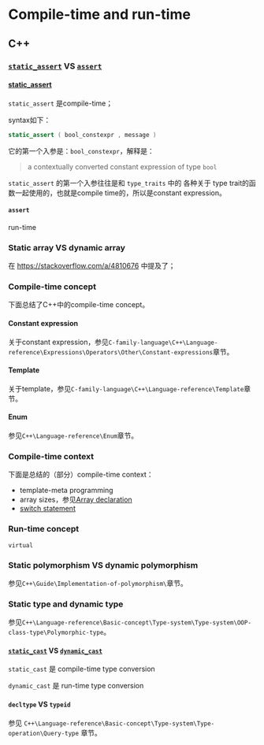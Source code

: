 # Compile-time and run-time

## C++



### [`static_assert`](https://en.cppreference.com/w/cpp/language/static_assert) VS [`assert`](https://en.cppreference.com/w/cpp/error/assert) 

#### [static_assert](https://en.cppreference.com/w/cpp/language/static_assert) 

`static_assert` 是compile-time；

syntax如下：

```c++
static_assert ( bool_constexpr , message )
```

它的第一个入参是：`bool_constexpr`，解释是：

> a contextually converted constant expression of type `bool`

`static_assert` 的第一个入参往往是和 `type_traits` 中的 各种关于 type trait的函数一起使用的，也就是compile time的，所以是constant expression。



#### `assert` 

run-time

### Static array VS dynamic array

在 https://stackoverflow.com/a/4810676 中提及了；



### Compile-time concept

下面总结了C++中的compile-time concept。

#### Constant expression

关于constant expression，参见`C-family-language\C++\Language-reference\Expressions\Operators\Other\Constant-expressions`章节。

#### Template

关于template，参见`C-family-language\C++\Language-reference\Template`章节。

#### Enum

参见`C++\Language-reference\Enum`章节。

### Compile-time context

下面是总结的（部分）compile-time context：

- template-meta programming
- array sizes，参见[Array declaration](https://en.cppreference.com/w/cpp/language/array)
- [switch statement](https://en.cppreference.com/w/cpp/language/switch)

### Run-time concept

`virtual`

### Static polymorphism VS dynamic polymorphism 

参见`C++\Guide\Implementation-of-polymorphism\`章节。



### Static type and dynamic type

参见`C++\Language-reference\Basic-concept\Type-system\Type-system\OOP-class-type\Polymorphic-type`。

#### [`static_cast`](https://en.cppreference.com/w/cpp/language/static_cast) VS [`dynamic_cast`](https://en.cppreference.com/w/cpp/language/dynamic_cast) 

`static_cast` 是 compile-time type conversion

`dynamic_cast` 是 run-time type conversion

#### `decltype` VS `typeid`

参见 `C++\Language-reference\Basic-concept\Type-system\Type-operation\Query-type` 章节。



